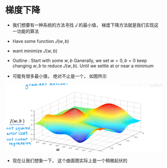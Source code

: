 # 梯度下降

- 我们想要有一种系统的方法寻找 $J$ 的最小值， 梯度下降方法就是我们实现这一功能的算法

- Have some function $J(w, b)$
- want minimize $J(w, b)$
- Outline : Start with some $w, b$
Ganerally, we set $w = 0, b = 0$ 
keep changing $w,b$ to reduce $J(w, b)$. Until we settle at or near a minimum

- 可能有很多最小值， 绝对不止是一个， 如图所示
  
![](../../image/线性回归模型/9.png)

- 现在让我们想象一下， 这个曲面图实际上是一个稍微起伏的